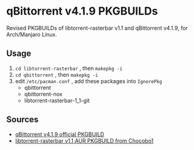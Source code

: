 # qBittorrent v4.1.9 PKGBUILDs
Revised PKGBUILDs of libtorrent-rasterbar v1.1 and qBittorrent v4.1.9, for Arch/Manjaro Linux.

## Usage
1. `cd libtorrent-rasterbar` , then `makepkg -i`
2. `cd qbittorrent` , then `makepkg -i`
3. edit `/etc/pacman.conf` , add these packages into `IgnorePkg`
   - qbittorrent
   - qbittorrent-nox
   - libtorrent-rasterbar-1_1-git

## Sources
- [qBittorrent v4.1.9 official PKGBUILD](https://github.com/archlinux/svntogit-community/blob/5c4c9f8996b6f643c6ce15bb3d46a0d60f37db18/trunk/PKGBUILD)
- [libtorrent-rasterbar v1.1 AUR PKGBUILD from Chocobo1](https://aur.archlinux.org/cgit/aur.git/tree/PKGBUILD?h=libtorrent-rasterbar-1_1-git)
